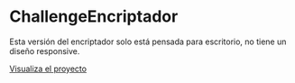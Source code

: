 # ChallengeEncriptador

Esta versión del encriptador solo está pensada para escritorio, no tiene un diseño responsive.

<a href="https://dajh904.github.io/ChallengeEncriptador/">Visualiza el proyecto</a>
